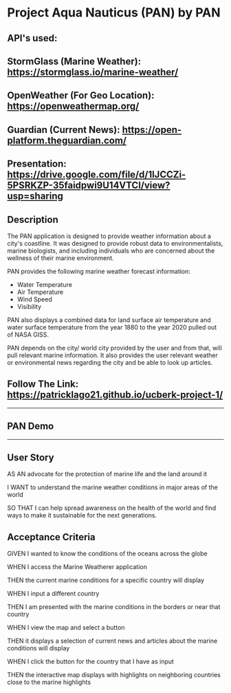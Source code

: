 # Project Aqua Nauticus (PAN) by PAN

## API's used: 
## StormGlass (Marine Weather): https://stormglass.io/marine-weather/
## OpenWeather (For Geo Location): https://openweathermap.org/
## Guardian (Current News): https://open-platform.theguardian.com/

## Presentation: https://drive.google.com/file/d/1lJCCZi-5PSRKZP-35faidpwi9U14VTCl/view?usp=sharing

<a name="desc"></a>
## Description

The PAN application is designed to provide weather information about a city's coastline. It was designed to provide robust data to environmentalists, marine biologists, and including individuals who are concerned about the wellness of their marine environment. 

PAN provides the following marine weather forecast information:

  - Water Temperature
  - Air Temperature
  - Wind Speed
  - Visibility

PAN also displays a combined data for land surface air temperature and water surface temperature from the year 1880 to the year 2020 pulled out of NASA GISS.

PAN depends on the city/ world city provided by the user and from that, will pull relevant marine information. It also provides the user relevant weather or environmental news regarding the city and be able to look up articles.

<a name="urlz"></a>
## Follow The Link: https://patricklago21.github.io/ucberk-project-1/

*****************

<a name="demo"></a>
## PAN Demo

*****************

<a name="story"></a>
## User Story
AS AN advocate for the protection of marine life and the land around it

I WANT to understand the marine weather conditions in major areas of the world

SO THAT I can help spread awareness on the health of the world and find ways to make it sustainable for the next generations.

<a name="ac"></a>
## Acceptance Criteria

GIVEN I wanted to know the conditions of the oceans across the globe

WHEN I access the Marine Weatherer application

THEN the current marine conditions for a specific country will display

WHEN I input a different country

THEN I am presented with the marine conditions in the borders or near that country

WHEN I view the map and select a button 

THEN it displays a selection of current news and articles about the marine conditions will display

WHEN I click the button for the country that I have as input 

THEN the interactive map displays with highlights on neighboring countries close to the marine highlights
